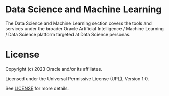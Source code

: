 # Data Science and Machine Learning

The Data Science and Machine Learning section covers the tools and services under the broader Oracle Artificial Intelligence / Machine Learning / Data Science platform targeted at Data Science personas.


# License

Copyright (c) 2023 Oracle and/or its affiliates.

Licensed under the Universal Permissive License (UPL), Version 1.0.

See [LICENSE](https://github.com/oracle-devrel/technology-engineering/blob/main/LICENSE) for more details.

